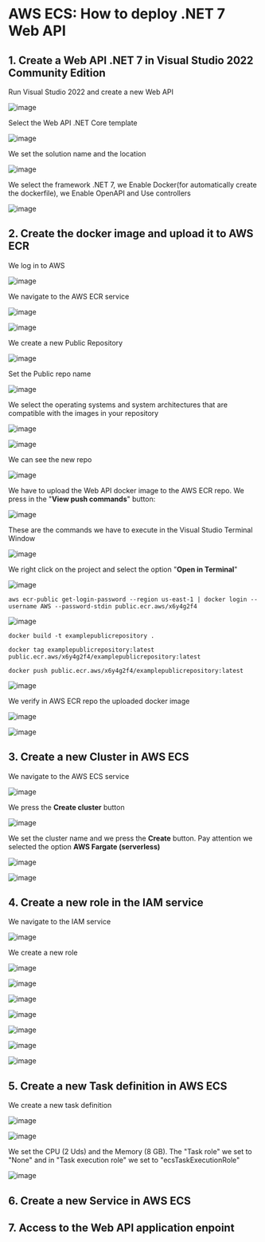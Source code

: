 # AWS ECS: How to deploy .NET 7 Web API

## 1. Create a Web API .NET 7 in Visual Studio 2022 Community Edition

Run Visual Studio 2022 and create a new Web API

![image](https://github.com/luiscoco/AWS_ECS_deploy_.NET_7_Web_API/assets/32194879/f5d8cb5d-cdc2-4fcd-b2e0-4572914e5a22)

Select the Web API .NET Core template

![image](https://github.com/luiscoco/AWS_ECS_deploy_.NET_7_Web_API/assets/32194879/792c5b66-9ace-401f-bb8f-6cef1bdca463)

We set the solution name and the location

![image](https://github.com/luiscoco/AWS_ECS_deploy_.NET_7_Web_API/assets/32194879/62ed9296-46da-4f0f-b32b-733ed1c7ffb9)

We select the framework .NET 7, we Enable Docker(for automatically create the dockerfile), we Enable OpenAPI and Use controllers

![image](https://github.com/luiscoco/AWS_ECS_deploy_.NET_7_Web_API/assets/32194879/aa807d3b-fac4-4986-a7df-8e09467dac3a)

## 2. Create the docker image and upload it to AWS ECR

We log in to AWS 

![image](https://github.com/luiscoco/AWS_ECS_deploy_.NET_7_Web_API/assets/32194879/9f3ba668-f211-4ff8-b230-8363b9c6f9c4)

We navigate to the AWS ECR service

![image](https://github.com/luiscoco/AWS_ECS_deploy_.NET_7_Web_API/assets/32194879/8e236978-c8d5-4494-a029-b804b0611721)

![image](https://github.com/luiscoco/AWS_ECS_deploy_.NET_7_Web_API/assets/32194879/909d32cc-1239-4c33-9908-228bd3a7895a)

We create a new Public Repository

![image](https://github.com/luiscoco/AWS_ECS_deploy_.NET_7_Web_API/assets/32194879/96748a26-35fd-4dc4-bc47-bf11acf8bbfd)

Set the Public repo name

![image](https://github.com/luiscoco/AWS_ECS_deploy_.NET_7_Web_API/assets/32194879/e570f7c1-76b1-463b-8373-4ca2458b9f18)

We select the operating systems and system architectures that are compatible with the images in your repository

![image](https://github.com/luiscoco/AWS_ECS_deploy_.NET_7_Web_API/assets/32194879/91d44745-9f2e-47bd-b18f-820507bfc989)

![image](https://github.com/luiscoco/AWS_ECS_deploy_.NET_7_Web_API/assets/32194879/bc52e8c5-19ac-4718-82b3-da097f14aa57)

We can see the new repo

![image](https://github.com/luiscoco/AWS_ECS_deploy_.NET_7_Web_API/assets/32194879/3fd1a550-2198-4452-9c3c-3ee82cb1bb4b)

We have to upload the Web API docker image to the AWS ECR repo. We press in the "**View push commands**" button:

![image](https://github.com/luiscoco/AWS_ECS_deploy_.NET_7_Web_API/assets/32194879/e23eafa3-d8f8-4729-8e58-a3d852bbf21b)

These are the commands we have to execute in the Visual Studio Terminal Window

![image](https://github.com/luiscoco/AWS_ECS_deploy_.NET_7_Web_API/assets/32194879/3cb075c8-1951-4ea2-b817-cf96a14af358)

We right click on the project and select the option "**Open in Terminal**"

![image](https://github.com/luiscoco/AWS_ECS_deploy_.NET_7_Web_API/assets/32194879/5015bab8-8183-482e-8cc1-436aef7091c8)

```
aws ecr-public get-login-password --region us-east-1 | docker login --username AWS --password-stdin public.ecr.aws/x6y4g2f4
```

![image](https://github.com/luiscoco/AWS_ECS_deploy_.NET_7_Web_API/assets/32194879/a22835ad-470c-412b-bc9d-f68256460429)

```
docker build -t examplepublicrepository .
```

```
docker tag examplepublicrepository:latest public.ecr.aws/x6y4g2f4/examplepublicrepository:latest
```

```
docker push public.ecr.aws/x6y4g2f4/examplepublicrepository:latest
```

![image](https://github.com/luiscoco/AWS_ECS_deploy_.NET_7_Web_API/assets/32194879/e5c0c9b4-424f-40d9-83bf-9eafa61df0a9)

We verify in AWS ECR repo the uploaded docker image

![image](https://github.com/luiscoco/AWS_ECS_deploy_.NET_7_Web_API/assets/32194879/5bb82c5d-8074-476b-9fd9-6f8a61290c05)

![image](https://github.com/luiscoco/AWS_ECS_deploy_.NET_7_Web_API/assets/32194879/108b0c1b-84f6-47b1-9087-b82fdfe6b45b)

## 3. Create a new Cluster in AWS ECS

We navigate to the AWS ECS service 

![image](https://github.com/luiscoco/AWS_ECS_deploy_.NET_7_Web_API/assets/32194879/1787a21c-6ab8-4bcf-a6a1-22af5022c642)

We press the **Create cluster** button

![image](https://github.com/luiscoco/AWS_ECS_deploy_.NET_7_Web_API/assets/32194879/afbfcd89-7e01-4d29-8ad4-9283178c5f26)

We set the cluster name and we press the **Create** button. Pay attention we selected the option **AWS Fargate (serverless)**

![image](https://github.com/luiscoco/AWS_ECS_deploy_.NET_7_Web_API/assets/32194879/a991b7fd-2273-467a-8213-bbaf7eee748d)

![image](https://github.com/luiscoco/AWS_ECS_deploy_.NET_7_Web_API/assets/32194879/132acef8-657f-4cb5-8033-60f14efae0ff)

## 4. Create a new role in the IAM service

We navigate to the IAM service 

![image](https://github.com/luiscoco/AWS_ECS_deploy_.NET_7_Web_API/assets/32194879/de9f0ecd-ad68-40a9-9358-9ff81af435b0)

We create a new role

![image](https://github.com/luiscoco/AWS_ECS_deploy_.NET_7_Web_API/assets/32194879/3b68cd86-d0d8-4bc0-b499-e7d4b3cebc87)

![image](https://github.com/luiscoco/AWS_ECS_deploy_.NET_7_Web_API/assets/32194879/ee79a1b3-31fc-4711-9f26-f475e5fac3bb)

![image](https://github.com/luiscoco/AWS_ECS_deploy_.NET_7_Web_API/assets/32194879/1a4aa0be-90e6-47d3-85e6-7080a5eb93c1)

![image](https://github.com/luiscoco/AWS_ECS_deploy_.NET_7_Web_API/assets/32194879/135e8d0d-2ada-42f8-82b1-4a378253cad3)

![image](https://github.com/luiscoco/AWS_ECS_deploy_.NET_7_Web_API/assets/32194879/9785262c-9297-4702-9218-49eab3408500)

![image](https://github.com/luiscoco/AWS_ECS_deploy_.NET_7_Web_API/assets/32194879/c0cbd717-1b3b-4ab6-838b-03d0b15b7b03)

![image](https://github.com/luiscoco/AWS_ECS_deploy_.NET_7_Web_API/assets/32194879/be053297-adb5-4d3e-9594-630732a57425)


## 5. Create a new Task definition in AWS ECS

We create a new task definition

![image](https://github.com/luiscoco/AWS_ECS_deploy_.NET_7_Web_API/assets/32194879/f5cf8e1e-8fc1-44ab-96a1-0d3fb642f160)

![image](https://github.com/luiscoco/AWS_ECS_deploy_.NET_7_Web_API/assets/32194879/4949eff0-67f3-4461-9bf2-f787f3b57556)

We set the CPU (2 Uds) and the Memory (8 GB). The "Task role" we set to "None" and in "Task execution role" we set to "ecsTaskExecutionRole"

![image](https://github.com/luiscoco/AWS_ECS_deploy_.NET_7_Web_API/assets/32194879/23494bc4-8e60-494b-89af-d060c69bdb53)






## 6. Create a new Service in AWS ECS



## 7. Access to the Web API application enpoint




